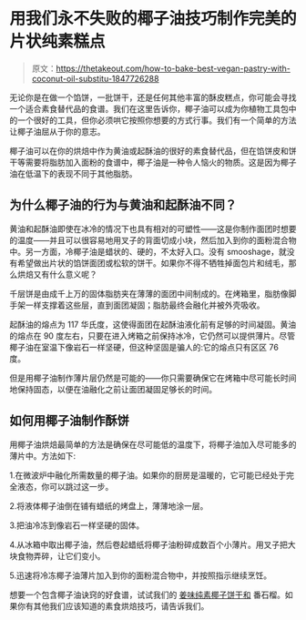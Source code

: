 # 用我们永不失败的椰子油技巧制作完美的片状纯素糕点

> 原文：<https://thetakeout.com/how-to-bake-best-vegan-pastry-with-coconut-oil-substitu-1847726288>

无论你是在做一个馅饼，一批饼干，还是任何其他丰富的酥皮糕点，你可能会寻找一个适合素食替代品的食谱。我们在这里告诉你，椰子油可以成为你植物工具包中的一个很好的工具，但你必须哄它按照你想要的方式行事。我们有一个简单的方法让椰子油屈从于你的意志。



椰子油可以在你的烘焙中作为黄油或起酥油的很好的素食替代品，但在馅饼皮和饼干等需要将脂肪加入面粉的食谱中，椰子油是一种令人恼火的物质。这是因为椰子油在低温下的表现不同于其他脂肪。

## 为什么椰子油的行为与黄油和起酥油不同？

黄油和起酥油即使在冰冷的情况下也具有相对的可塑性——这是你制作面团时想要的温度——并且可以很容易地用叉子的背面切成小块，然后加入到你的面粉混合物中。另一方面，冷椰子油是蜡状的、硬的，不太好入口。没有 smooshage，就没有希望做出片状的馅饼面团或松软的饼干。如果你不得不牺牲掉面包片和绒毛，那么烘焙又有什么意义呢？

千层饼是由成千上万的固体脂肪夹在薄薄的面团中间制成的。在烤箱里，脂肪像脚手架一样支撑着这些层，直到面团凝固；脂肪最终会融化并被外壳吸收。

起酥油的熔点为 117 华氏度，这使得面团在起酥油液化前有足够的时间凝固。黄油的熔点在 90 度左右，只要在进入烤箱之前保持冰冷，它仍然可以提供薄片。尽管椰子油在室温下像岩石一样坚硬，但这种坚固是骗人的:它的熔点只有区区 76 度。

但是用椰子油制作薄片层仍然是可能的——你只需要确保它在烤箱中尽可能长时间地保持固态，以便在油融化之前让面团凝固足够长的时间。

## 如何用椰子油制作酥饼

用椰子油烘焙最简单的方法是确保在尽可能低的温度下，将椰子油加入尽可能多的薄片中。方法如下:

1.在微波炉中融化所需数量的椰子油。如果你的厨房是温暖的，它可能已经处于完全液态，你可以跳过这一步。

2.将液体椰子油倒在铺有蜡纸的烤盘上，薄薄地涂一层。

3.把油冷冻到像岩石一样坚硬的固体。

4.从冰箱中取出椰子油，然后卷起蜡纸将椰子油粉碎成数百个小薄片。用叉子把大块食物弄碎，让它们变小。

5.迅速将冷冻椰子油薄片加入到你的面粉混合物中，并按照指示继续烹饪。

想要一个包含椰子油诀窍的好食谱，试试我们的 [姜味纯素椰子饼干和](https://thetakeout.com/how-to-make-vegan-biscuits-recipe-freeze-coconut-oil-gi-1841763699) 番石榴。如果你有其他我们应该知道的素食烘焙技巧，请告诉我们。